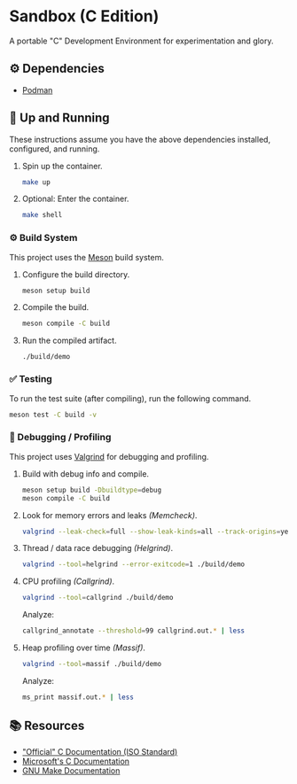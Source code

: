 # Sandbox (C Edition)

A portable "C" Development Environment for experimentation and glory.

## ⚙️ Dependencies

-   [Podman](https://podman.io/)

## 🔧 Up and Running

These instructions assume you have the above dependencies installed, configured, and running.

1.  Spin up the container.

    ```sh
    make up
    ```

2.  Optional: Enter the container.

    ```sh
    make shell
    ```

### ⚙️ Build System

This project uses the [Meson](https://mesonbuild.com/index.html) build system.

1.  Configure the build directory.

    ```sh
    meson setup build
    ```

2.  Compile the build.

    ```sh
    meson compile -C build
    ```

3.  Run the compiled artifact.

    ```
    ./build/demo
    ```

### ✅ Testing

To run the test suite (after compiling), run the following command.

```sh
meson test -C build -v
```

### 🐛 Debugging / Profiling

This project uses [Valgrind](https://valgrind.org/) for debugging and profiling.

1.  Build with debug info and compile.

    ```sh
    meson setup build -Dbuildtype=debug
    meson compile -C build
    ```

2.  Look for memory errors and leaks _(Memcheck)_.

    ```sh
    valgrind --leak-check=full --show-leak-kinds=all --track-origins=yes --error-exitcode=1 ./build/demo
    ```

3.  Thread / data race debugging _(Helgrind)_.

    ```sh
    valgrind --tool=helgrind --error-exitcode=1 ./build/demo
    ```

4.  CPU profiling _(Callgrind)_.

    ```sh
    valgrind --tool=callgrind ./build/demo
    ```

    Analyze:

    ```sh
    callgrind_annotate --threshold=99 callgrind.out.* | less
    ```

5) Heap profiling over time _(Massif)_.

    ```sh
    valgrind --tool=massif ./build/demo
    ```

    Analyze:

    ```sh
    ms_print massif.out.* | less
    ```

## 📚 Resources

-   ["Official" C Documentation (ISO Standard)](https://www.iso.org/standard/82075.html)
-   [Microsoft's C Documentation](https://learn.microsoft.com/en-us/cpp/c-language/?view=msvc-170)
-   [GNU Make Documentation](https://www.gnu.org/software/make/)
